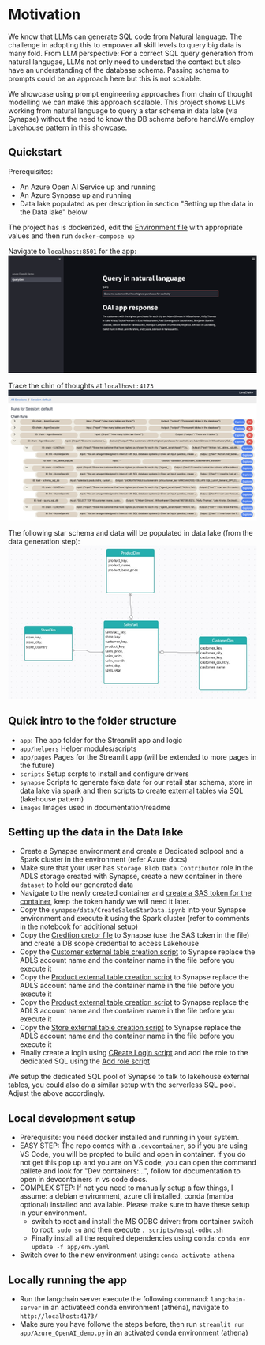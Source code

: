 
# Motivation

We know that LLMs can generate SQL code from Natural language. The challenge in adopting this to empower all skill levels to query big data is many fold. From LLM perspective: For a correct SQL query generation from natural langugae, LLMs not only need to understad the context but also have an understanding of the database schema. Passing schema to prompts could be an approach here but this is not scalable. 

We showcase using prompt engineering approaches from chain of thought modelling we can make this approach scalable. This project shows LLMs working from natural language to query a star schema in data lake (via Synapse) without the need to know the DB schema before hand.We employ Lakehouse pattern in this showcase.

## Quickstart

Prerequisites:
- An Azure Open AI Service up and running
- An Azure Synpase up and running
- Data lake populated as per description in section "Setting up the data in the Data lake" below

The project has is dockerized, edit the [Environment file](app/.env) with appropriate values and then run `docker-compose up`



Navigate to `localhost:8501` for the app:
![App Screenshot](images/athenaApp.png)

Trace the chin of thoughts at `localhost:4173`
![Chain of Thought](images/DebugCOT.png)

The following star schema and data will be populated in data lake (from the data generation step):
![Table Struct](images/tableStruct.jpg)


## Quick intro to the folder structure

- `app`: The app folder for the Streamlit app and logic 
- `app/helpers` Helper modules/scripts
- `app/pages` Pages for the Streamlit app (will be extended to more pages in the future)
- `scripts` Setup scrpts to install and configure drivers
- `synapse` Scripts to generate fake data for our retail star schema, store in data lake via spark and then scripts to create external tables via SQL (lakehouse pattern)
- `images` Images used in documentation/readme

## Setting up the data in the Data lake
- Create a Synapse environment and create a Dedicated sqlpool and a Spark cluster in the environment (refer Azure docs)
- Make sure that your user has `Storage Blob Data Contributor` role in the ADLS storage created with Synapse, create a new container in there `dataset` to hold our generated data
- Navigate to the newly created container and [create a SAS token for the container](https://learn.microsoft.com/en-us/azure/cognitive-services/translator/document-translation/how-to-guides/create-sas-tokens?tabs=Containers), keep the token handy we will need it later. 
- Copy the `synapse/data/CreateSalesStarData.ipynb` into your Synapse environment and execute it using the Spark cluster (refer to comments in the notebook for additional setup)
- Copy the [Credtion cretor file](synapse/sql/CreateDBScopedCred.sql) to Synapse (use the SAS token in the file) and create a DB scope credential to access Lakehouse
- Copy the [Customer external table creation script](synapse/sql/CreateCustomerExternal.sql) to Synapse replace the ADLS account name and the container name in the file before you execute it
- Copy the [Product external table creation script](synapse/sql/CreateProductExternal.sql) to Synapse replace the ADLS account name and the container name in the file before you execute it
- Copy the [Product external table creation script](synapse/sql/CreateSalesExternal.sql) to Synapse replace the ADLS account name and the container name in the file before you execute it
- Copy the [Store external table creation script](synapse/sql/CreateStoreExternal.sql) to Synapse replace the ADLS account name and the container name in the file before you execute it
- Finally create a login using [CReate Login script](synapse/sql/CreateLogin.sql) and add the role to the dedicated SQL using the [Add role script](synapse/sql/AddRole.sql)

We setup the dedicated SQL pool of Synapse to talk to lakehouse external tables, you could also do a similar setup with the serverless SQL pool. Adjust the above accordingly. 

## Local development setup

- Prerequisite: you need docker installed and running in your system. 
- EASY STEP: The repo comes with a `.devcontainer`, so if you are using VS Code, you will be propted to build and open in container. If you do not get this pop up and you are on VS code, you can open the command pallete and look for "Dev containers:...", follow for documentation to open in devcontainers in vs code docs. 
- COMPLEX STEP: If not you need to manually setup a few things, I assume: a debian environment, azure cli installed, conda (mamba optional) installed and available. Please make sure to have these setup in your environment. 
  - switch to root and install the MS ODBC driver: from container switch to root: `sudo su` and then execute `. scripts/mssql-odbc.sh`
  - Finally install all the required dependencies using conda: `conda env update -f app/env.yaml`
- Switch over to the new environment using: `conda activate athena`

## Locally running the app

- Run the langchain server execute the following command: `langchain-server` in an activateed conda environment (athena), navigate to `http://localhost:4173/`
- Make sure you have followe the steps before, then run `streamlit run app/Azure_OpenAI_demo.py` in an activated conda environment (athena)


